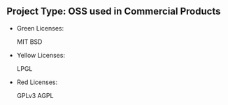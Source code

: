## Project Type: OSS used in Commercial Products

* Green Licenses:

	MIT
	BSD

* Yellow Licenses: 

	LPGL

* Red Licenses:


	GPLv3
	AGPL
